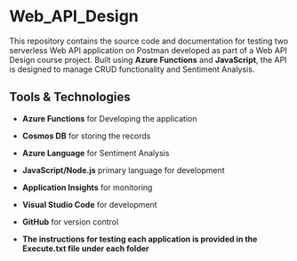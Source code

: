 # Web_API_Design

This repository contains the source code and documentation for testing two serverless Web API application on Postman developed as part of a Web API Design course project. Built using **Azure Functions** and **JavaScript**, the API is designed to manage CRUD functionality and Sentiment Analysis.

## Tools & Technologies
- **Azure Functions** for Developing the application
- **Cosmos DB** for storing the records
- **Azure Language** for Sentiment Analysis
- **JavaScript/Node.js** primary language for development
- **Application Insights** for monitoring
- **Visual Studio Code** for development
- **GitHub** for version control

- **The instructions for testing each application is provided in the Execute.txt file under each folder**
